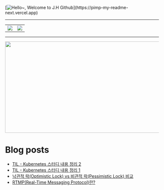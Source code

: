 [![Hello~, Welcome to J.H Github](https://pimp-my-readme-next.vercel.app/api/wavy-banner?subtitle=Welcome%20to%20J.H%20Github&title=Hello~)](https://pimp-my-readme-next.vercel.app)

---

<table>
  <tr>
    <td>
      <img src="https://github-readme-stats.vercel.app/api?username=mocha-rm&show_icons=true&theme=dark" />
    </td>
    <td>
      <img src="https://github-readme-stats.vercel.app/api/top-langs/?username=mocha-rm&layout=compact" />
    </td>
  </tr>
</table>


---

<a href="https://github.com/devxb/gitanimals">
<img
  src="https://render.gitanimals.org/farms/mocha-rm"
  width="600"
  height="300"
/>
</a>

# Blog posts
<!-- BLOG-POST-LIST:START -->
- [TIL - Kubernetes 스터디 내용 정리 2](https://velog.io/@jelog_131/TIL-Kubernetes-%EC%8A%A4%ED%84%B0%EB%94%94-%EB%82%B4%EC%9A%A9-%EC%A0%95%EB%A6%AC-2)
- [TIL - Kubernetes 스터디 내용 정리 1](https://velog.io/@jelog_131/TIL-Kubernetes-%EC%8A%A4%ED%84%B0%EB%94%94-%EB%82%B4%EC%9A%A9-%EC%A0%95%EB%A6%AC-1)
- [낙관적 락&lpar;Optimistic Lock&rpar; vs 비관적 락&lpar;Pessimistic Lock&rpar; 비교](https://velog.io/@jelog_131/%EB%82%99%EA%B4%80%EC%A0%81-%EB%9D%BDOptimistic-Lock-vs-%EB%B9%84%EA%B4%80%EC%A0%81-%EB%9D%BDPessimistic-Lock-%EB%B9%84%EA%B5%90)
- [RTMP&lpar;Real-Time Messaging Protocol&rpar;란?](https://velog.io/@jelog_131/RTMPReal-Time-Messaging-Protocol%EB%9E%80)
<!-- BLOG-POST-LIST:END -->
